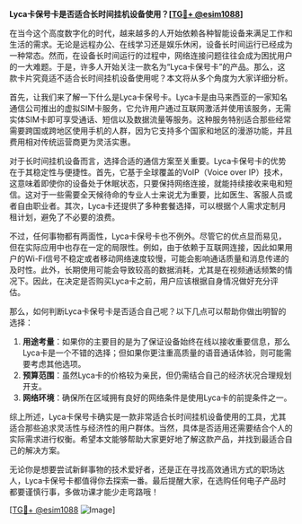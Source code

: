 **Lyca卡保号卡是否适合长时间挂机设备使用？[[TG💪+ @esim1088](https://t.me/s/esim1088)]**

在当今这个高度数字化的时代，越来越多的人开始依赖各种智能设备来满足工作和生活的需求。无论是远程办公、在线学习还是娱乐休闲，设备长时间运行已经成为一种常态。然而，在设备长时间运行的过程中，网络连接问题往往会成为困扰用户的一大难题。于是，许多人开始关注一款名为“Lyca卡保号卡”的产品。那么，这款卡片究竟适不适合长时间挂机设备使用呢？本文将从多个角度为大家详细分析。

首先，让我们来了解一下什么是Lyca卡保号卡。Lyca卡是由马来西亚的一家知名通信公司推出的虚拟SIM卡服务，它允许用户通过互联网激活并使用该服务，无需实体SIM卡即可享受通话、短信以及数据流量等服务。这种服务特别适合那些经常需要跨国或跨地区使用手机的人群，因为它支持多个国家和地区的漫游功能，并且费用相对传统运营商更为灵活实惠。

对于长时间挂机设备而言，选择合适的通信方案至关重要。Lyca卡保号卡的优势在于其稳定性与便捷性。首先，它基于全球覆盖的VoIP（Voice over IP）技术，这意味着即使你的设备处于休眠状态，只要保持网络连接，就能持续接收来电和短信。这对于一些需要全天候待命的专业人士来说尤为重要，比如医生、客服人员或者自由职业者。其次，Lyca卡还提供了多种套餐选择，可以根据个人需求定制月租计划，避免了不必要的浪费。

不过，任何事物都有两面性，Lyca卡保号卡也不例外。尽管它的优点显而易见，但在实际应用中也存在一定的局限性。例如，由于依赖于互联网连接，因此如果用户的Wi-Fi信号不稳定或者移动网络速度较慢，可能会影响通话质量和消息传递的及时性。此外，长期使用可能会导致较高的数据消耗，尤其是在视频通话频繁的情况下。因此，在决定是否购买Lyca卡之前，用户应该根据自身情况做好充分评估。

那么，如何判断Lyca卡保号卡是否适合自己呢？以下几点可以帮助你做出明智的选择：

1. **用途考量**：如果你的主要目的是为了保证设备始终在线以接收重要信息，那么Lyca卡是一个不错的选择；但如果你更注重高质量的语音通话体验，则可能需要考虑其他选项。
2. **预算范围**：虽然Lyca卡的价格较为亲民，但仍需结合自己的经济状况合理规划开支。
3. **网络环境**：确保所在区域拥有良好的网络条件是使用Lyca卡的前提条件之一。

综上所述，Lyca卡保号卡确实是一款非常适合长时间挂机设备使用的工具，尤其适合那些追求灵活性与经济性的用户群体。当然，具体是否适用还需要结合个人的实际需求进行权衡。希望本文能够帮助大家更好地了解这款产品，并找到最适合自己的解决方案。

无论你是想要尝试新鲜事物的技术爱好者，还是正在寻找高效通讯方式的职场达人，Lyca卡保号卡都值得你去探索一番。最后提醒大家，在选购任何电子产品时都要谨慎行事，多做功课才能少走弯路哦！

[[TG💪+ @esim1088](https://t.me/s/esim1088) ![Image](https://i.postimg.cc/4NQfJmqS/Snipaste-2025-05-13-00-14-12.png)]